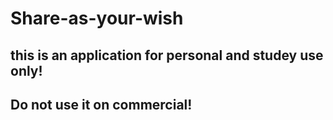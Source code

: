 # Share-as-your-wish

## this is an application for personal and studey use only! 

## Do not use it on commercial!